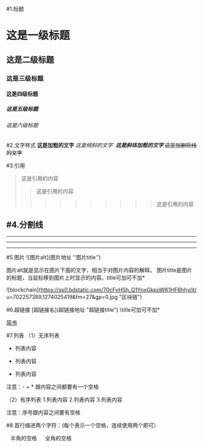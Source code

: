 #1.标题
# 这是一级标题
## 这是二级标题
### 这是三级标题
#### 这是四级标题
##### 这是五级标题
###### 这是六级标题

#2.文字样式
**这是加粗的文字**
*这是倾斜的文字*`
***这是斜体加粗的文字***
~~这是加删除线的文字~~

#3.引用
>这是引用的内容
>>这是引用的内容
>>>>>>>>>>这是引用的内容

#4.分割线
---
----
***
*****

#5.图片
\![图片alt](图片地址 ''图片title'')

图片alt就是显示在图片下面的文字，相当于对图片内容的解释。
图片title是图片的标题，当鼠标移到图片上时显示的内容。title可加可不加*

![blockchain](https://ss0.bdstatic.com/70cFvHSh_Q1YnxGkpoWK1HF6hhy/it/
u=702257389,1274025419&fm=27&gp=0.jpg "区块链")

#6.超链接
\[超链接名](超链接地址 "超链接title")
\title可加可不加*

[简书](http://jianshu.com)

#7.列表
（1）无序列表
- 列表内容
+ 列表内容
* 列表内容

注意：- + * 跟内容之间都要有一个空格

（2）有序列表
1.列表内容
2.列表内容
3.列表内容

注意：序号跟内容之间要有空格

#8.首行缩进两个字符：(每个表示一个空格，连续使用两个即可）

&ensp; 半角的空格
&emsp; 全角的空格
